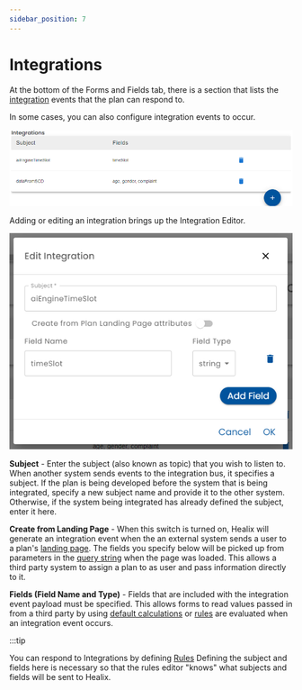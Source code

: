 ```yaml
---
sidebar_position: 7
---
```


# Integrations

At the bottom of the Forms and Fields tab, there is a section that lists the [integration](../../integration/) events that the plan can respond to.

In some cases, you can also configure integration events to occur.

![Integration List](./img/integration-list.png)

Adding or editing an integration brings up the Integration Editor.

![Integration-Editor](./img/integration-editor.png)

**Subject** - Enter the subject (also known as topic) that you wish to listen to.  When another system sends events to the integration bus, it specifies a subject.  If the plan is being developed before the system that is being integrated, specify a new subject name and provide it to the other system.  Otherwise, if the system being integrated has already defined the subject, enter it here.

**Create from Landing Page** - When this switch is turned on, Healix will generate an integration event when the an external system sends a user to a plan's [landing page](../presentation/landing-page). The fields you specify below will be picked up from parameters in the  [query string](https://en.wikipedia.org/wiki/Query_string) when the page was loaded.  This allows a third party system to assign a plan to as user and pass information directly to it.

**Fields (Field Name and Type)** - Fields that are included with the integration event payload must be specified.  This allows forms to read values passed in from a third party by using [default calculations](../forms-and-fields/form-assignment-editor.md) or [rules](../rules) are evaluated when an integration event occurs.

:::tip

You can respond to Integrations by defining [Rules](../rules)  Defining the subject and fields here is necessary so that the rules editor "knows" what subjects and fields will be sent to Healix.
